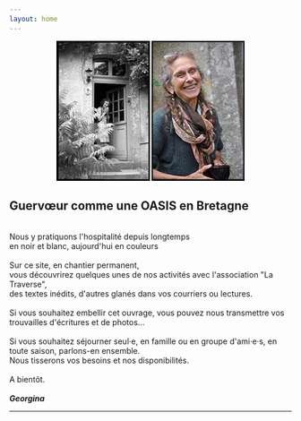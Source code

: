 ```yaml
---
layout: home
---
```

<p align="center">
 <img src="assets/img/georgina-nb.jpg" alt="Georgina" />
 <img src="assets/img/georgina-coul.jpg" alt="Georgina" />
<p>
 
<h2>Guervœur comme une OASIS en Bretagne</h2>
<br>
Nous y pratiquons l'hospitalité depuis longtemps<br>
en noir et blanc, aujourd'hui en couleurs<br>
<br>
Sur ce site, en chantier permanent,<br>
vous découvrirez quelques unes de nos activités avec l'association "La Traverse",<br>
des textes inédits, d'autres glanés dans vos courriers ou lectures.<br>
<br>
Si vous souhaitez embellir cet ouvrage, vous pouvez nous transmettre vos trouvailles d'écritures et de photos...<br>
<br>
Si vous souhaitez séjourner seul&middot;e, en famille ou en groupe d'ami&middot;e&middot;s, en toute saison, parlons-en ensemble.<br>
Nous tisserons vos besoins et nos disponibilités.<br>
<br>A bientôt.<br>
<br>
<strong><em>Georgina</em></strong>
</p>

<hr/>
